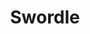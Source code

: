 ---
title: Swordle
description: Swordle is an online competitive multiplayer version of Wordle, won 2nd place at Royal Hackaway v5.
thumbnail_url: /img/projects/swordle/thumbnail.png
image_urls: 
    - /img/projects/swordle/gallery.jpg
    - /img/projects/swordle/gallery-2.jpg

links: 
    - 
      title: DevPost
      icon: ""
      url: https://devpost.com/software/swordle
    - 
      title: GitHub Repository
      icon: ""
      url: https://github.com/stephanie-flower/swordle

languages: ["Python", "JavaScript"]
year: "2022"
---